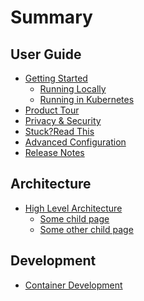 # Summary​

## User Guide
* [Getting Started]()
    * [Running Locally]() 
    * [Running in Kubernetes]() 
* [Product Tour]()
* [Privacy & Security]()
* [Stuck?Read This]()
* [Advanced Configuration]()
* [Release Notes]()

## Architecture​
* [High Level Architecture](ARCHITECTURE.md)    
    * [Some child page]()    
    * [Some other child page]()

## Development
* [Container Development](DEVELOPMENT.md) 
    